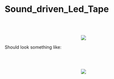 # Sound_driven_Led_Tape

<br><br>
<p align="center">
  <img src="https://user-images.githubusercontent.com/59072921/71330917-cf4f6900-252f-11ea-8061-ff03ae440950.png">
</p>


Should look something like: 


<br><br>
<p align="center">
  <img src="https://user-images.githubusercontent.com/59072921/71330997-4dac0b00-2530-11ea-981b-bc679a59f5ed.png">
</p>
